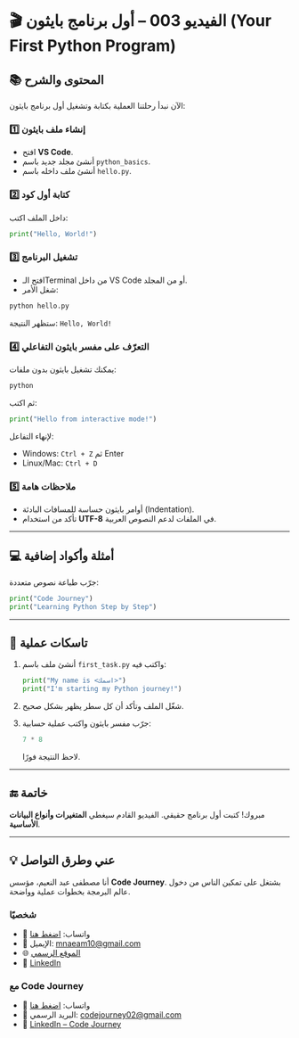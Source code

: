 # 🎬 الفيديو 003 – أول برنامج بايثون (Your First Python Program)

## 📚 المحتوى والشرح
الآن نبدأ رحلتنا العملية بكتابة وتشغيل أول برنامج بايثون:

### 1️⃣ إنشاء ملف بايثون
- افتح **VS Code**.
- أنشئ مجلد جديد باسم `python_basics`.
- أنشئ ملف داخله باسم `hello.py`.

### 2️⃣ كتابة أول كود
داخل الملف اكتب:
```python
print("Hello, World!")
```

### 3️⃣ تشغيل البرنامج

* افتح الـTerminal من داخل VS Code أو من المجلد.
* شغل الأمر:

```bash
python hello.py
```

ستظهر النتيجة:
`Hello, World!`

### 4️⃣ التعرّف على مفسر بايثون التفاعلي

يمكنك تشغيل بايثون بدون ملفات:

```bash
python
```

ثم اكتب:

```python
print("Hello from interactive mode!")
```

لإنهاء التفاعل:

* Windows: `Ctrl + Z` ثم Enter
* Linux/Mac: `Ctrl + D`

### 5️⃣ ملاحظات هامة

* أوامر بايثون حساسة للمسافات البادئة (Indentation).
* تأكد من استخدام **UTF-8** في الملفات لدعم النصوص العربية.

---

## 💻 أمثلة وأكواد إضافية

جرّب طباعة نصوص متعددة:

```python
print("Code Journey")
print("Learning Python Step by Step")
```

---

## 📝 تاسكات عملية

1. أنشئ ملف باسم `first_task.py` واكتب فيه:

   ```python
   print("My name is <اسمك>")
   print("I'm starting my Python journey!")
   ```
2. شغّل الملف وتأكد أن كل سطر يظهر بشكل صحيح.
3. جرّب مفسر بايثون واكتب عملية حسابية:

   ```python
   7 * 8
   ```

   لاحظ النتيجة فورًا.

---

## 🔚 خاتمة

مبروك! كتبت أول برنامج حقيقي.
الفيديو القادم سيغطي **المتغيرات وأنواع البيانات الأساسية**.

---


## 💡 عني وطرق التواصل


أنا مصطفى عبد النعيم، مؤسس **Code Journey**.
بشتغل على تمكين الناس من دخول عالم البرمجة بخطوات عملية وواضحة.


### شخصيًا
- 💬 واتساب: [اضغط هنا](https://wa.me/201114938410)
- 📧 الإيميل: mnaeam10@gmail.com  
- 🌐 [الموقع الرسمي](https://mostafa-naeam-web.vercel.app/)  
- 💼 [LinkedIn](https://www.linkedin.com/in/mostafa-naeam/)

### مع Code Journey
- 💬 واتساب: [اضغط هنا](https://wa.me/201555303227)
- 📩 البريد الرسمي: codejourney02@gmail.com  
- 💼 [LinkedIn – Code Journey](https://www.linkedin.com/company/code-journey25/)